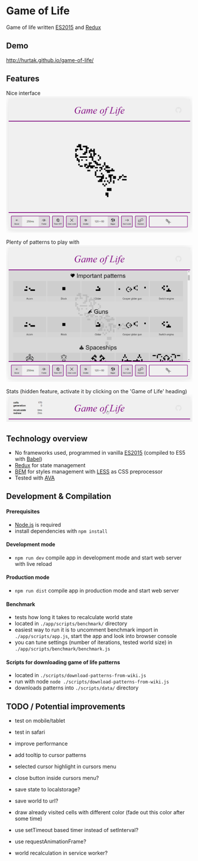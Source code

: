 # Game of Life

Game of life written [ES2015](https://babeljs.io/docs/learn-es2015/) and [Redux](http://redux.js.org/)

## Demo

http://hurtak.github.io/game-of-life/

## Features

Nice interface
![Game of life interface preview](./resources/main.png)

Plenty of patterns to play with
![Menu with patterns](./resources/patterns.png)

Stats (hidden feature, activate it by clicking on the 'Game of Life' heading)
![Stats](./resources/stats.png)

## Technology overview

- No frameworks used, programmed in vanilla [ES2015](https://babeljs.io/docs/learn-es2015/) (compiled to ES5 with [Babel](https://babeljs.io/))
- [Redux](http://redux.js.org/) for state management
- [BEM](https://css-tricks.com/bem-101/) for styles management with [LESS](http://lesscss.org/) as CSS preprocessor
- Tested with [AVA](https://github.com/sindresorhus/ava)

## Development & Compilation

#### Prerequisites

- [Node.js](http://nodejs.org) is required
- install dependencies with `npm install`

#### Development mode

- `npm run dev` compile app in development mode and start web server with live reload

#### Production mode

- `npm run dist` compile app in production mode and start web server

#### Benchmark

- tests how long it takes to recalculate world state
- located in `./app/scripts/benchmark/` directory
- easiest way to run it is to uncomment benchmark import in `./app/scripts/app.js`, start the app and look into browser console
- you can tune settings (number of iterations, tested world size) in `./app/scripts/benchmark/benchmark.js`

#### Scripts for downloading game of life patterns

- located in `./scripts/download-patterns-from-wiki.js`
- run with node `node ./scripts/download-patterns-from-wiki.js`
- downloads patterns into `./scripts/data/` directory

## TODO / Potential improvements

- test on mobile/tablet
- test in safari

- improve performance
- add tooltip to cursor patterns
- selected cursor highlight in cursors menu
- close button inside cursors menu?
- save state to localstorage?
- save world to url?
- draw already visited cells with different color (fade out this color after some time)
- use setTimeout based timer instead of setInterval?
- use requestAnimationFrame?
- world recalculation in service worker?
